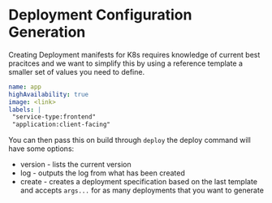 # Deployment Configuration Generation

Creating Deployment manifests for K8s requires knowledge of current best pracitces and we want to simplify this by using a reference template a smaller set of values you need to define.

```yaml
name: app
highAvailability: true 
image: <link>
labels: |
 "service-type:frontend"
 "application:client-facing"
```

You can then pass this on build through `deploy` the deploy command will have some options:

- version - lists the current version
- log - outputs the log from what has been created
- create - creates a deployment specification based on the last template and accepts `args...` for as many deployments that you want to generate

